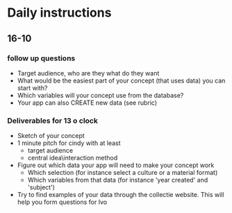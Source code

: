 # Daily instructions

## 16-10

### follow up questions

- Target audience, who are they what do they want
- What would be the easiest part of your concept (that uses data) you can start with?
- Which variables will your concept use from the database?
- Your app can also CREATE new data (see rubric)

### Deliverables for 13 o clock
- Sketch of your concept
- 1 minute pitch for cindy with at least
    + target audience
    + central idea\interaction method
- Figure out which data your app will need to make your concept work
    + Which selection (for instance select a culture or a material format)
    + Which variables from that data (for instance 'year created' and 'subject')
- Try to find examples of your data through the collectie website. This will help you form questions for Ivo

